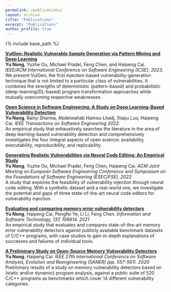 ```yaml
---
permalink: /publications/
layout: archive
title: "Publications"
excerpt: "Publications"
author_profile: true
---
```

{% include base_path %}

**[VulGen: Realistic Vulnerable Sample Generation via Pattern Mining and Deep Learning](https://www.researchgate.net/publication/368358322_VULGEN_Realistic_Vulnerability_Generation_Via_Pattern_Mining_and_Deep_Learning)** \
**Yu Nong**, Yuzhe Ou, Michael Pradel, Feng Chen, and Haipeng Cai. *IEEE/ACM International Conference on Software Engineering (ICSE), 2023.* 
We present VulGen, the first injection-based vulnerability-generation technique that is not limited to a particular class of vulnerabilities. It combines the
strengths of deterministic (pattern-based) and probabilistic (deep-learning/DL-based) program transformation approaches while mutually overcoming respective weaknesses.

**[Open Science in Software Engineering: A Study on Deep Learning-Based Vulnerability Detection](https://www.researchgate.net/publication/363535723_Open_Science_in_Software_Engineering_A_Study_on_Deep_Learning-Based_Vulnerability_Detection)** \
**Yu Nong**, Rainy Sharma, Abdelwahab Hamou-Lhadj, Xiapu Luo, Haipeng Cai. *IEEE Transactions on Software Engineering 2022.* \
An empirical study that exhaustively searches the literature in the area of deep learning-based vulnerability detection and comprehensively investigates the four integral aspects of open science: availability, executability, reproducibility, and replicability.


**[Generating Realistic Vulnerabilities via Neural Code Editing: An Empirical Study](https://www.researchgate.net/publication/361835991_Generating_Realistic_Vulnerabilities_via_Neural_Code_Editing_An_Empirical_Study)** \
**Yu Nong**, Yuzhe Ou, Michael Pradel, Feng Chen, Haipeng Cai. *ACM Joint Meeting on European Software Engineering Conference and Symposium on the Foundations of Software Engineering (ESEC/FSE), 2022* \
A study that explores the feasibility of vulnerability injection through neural code editing. With a synthetic dataset and a real-world one, we investigate the potential and gaps of three state-of-the-art neural code editors for vulnerability injection.

**[Evaluating and comparing memory error vulnerability detectors](https://www.researchgate.net/publication/351374599_Evaluating_and_comparing_memory_error_vulnerability_detectors)** \
**Yu Nong**, Haipeng Cai, Pengfei Ye, Li Li, Feng Chen. *Information and Software Technology, 137, 106614. 2021* \
An empirical study that evaluates and compares state-of-the-art memory error vulnerability detectors against publicly available benchmark datasets of C/C++ programs, with case studies to gain in-depth explanations of successes and failures of individual tools.

**[A Preliminary Study on Open-Source Memory Vulnerability Detectors](https://www.researchgate.net/publication/340402566_A_Preliminary_Study_on_Open-Source_Memory_Vulnerability_Detectors)** \
**Yu Nong**, Haipeng Cai. *IEEE 27th International Conference on Software Analysis, Evolution and Reengineering (SANER) (pp. 557-561). 2020* \
Preliminary results of a study on memory vulnerability detectors based on (static and/or dynamic) program analysis, against a public suite of 520 C/C++ programs as benchmarks which cover 14 different vulnerability categories.
